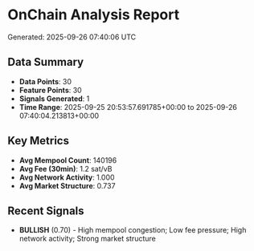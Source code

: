# OnChain Analysis Report
Generated: 2025-09-26 07:40:06 UTC

## Data Summary
- **Data Points**: 30
- **Feature Points**: 30
- **Signals Generated**: 1
- **Time Range**: 2025-09-25 20:53:57.691785+00:00 to 2025-09-26 07:40:04.213813+00:00

## Key Metrics
- **Avg Mempool Count**: 140196
- **Avg Fee (30min)**: 1.2 sat/vB
- **Avg Network Activity**: 1.000
- **Avg Market Structure**: 0.737

## Recent Signals
- **BULLISH** (0.70) - High mempool congestion; Low fee pressure; High network activity; Strong market structure

